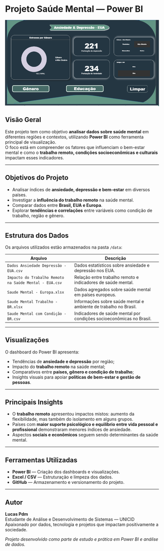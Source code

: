 # Projeto Saúde Mental — Power BI  
![alt text](image.png)

## Visão Geral  
Este projeto tem como objetivo **analisar dados sobre saúde mental** em diferentes regiões e contextos, utilizando **Power BI** como ferramenta principal de visualização.  
O foco está em compreender os fatores que influenciam o bem-estar mental e como o **trabalho remoto, condições socioeconômicas e culturais** impactam esses indicadores.

---

## Objetivos do Projeto  
- Analisar índices de **ansiedade, depressão e bem-estar** em diversos países.  
- Investigar a **influência do trabalho remoto** na saúde mental.  
- Comparar dados entre **Brasil, EUA e Europa**.  
- Explorar **tendências e correlações** entre variáveis como condição de trabalho, região e gênero.  

---

## Estrutura dos Dados  
Os arquivos utilizados estão armazenados na pasta `/data`:  

| Arquivo | Descrição |
|----------|------------|
| `Dados Ansiedade Depressão - EUA.csv` | Dados estatísticos sobre ansiedade e depressão nos EUA. |
| `Impacto do Trabalho Remoto na Saúde Mental - EUA.csv` | Relação entre trabalho remoto e indicadores de saúde mental. |
| `Saude Mental - Europa.xlsx` | Dados agregados sobre saúde mental em países europeus. |
| `Saude Mental Trabalho - BR.xlsx` | Informações sobre saúde mental e ambiente de trabalho no Brasil. |
| `Saude Mental com Condição - BR.csv` | Indicadores de saúde mental por condições socioeconômicas no Brasil. |

---

## Visualizações  
O dashboard do Power BI apresenta:  
- Tendências de **ansiedade e depressão** por região;  
- Impacto do **trabalho remoto** na saúde mental;  
- Comparativos entre **países, gênero e condição de trabalho**;  
- Insights visuais para apoiar **políticas de bem-estar e gestão de pessoas**.

---

## Principais Insights  
- O **trabalho remoto** apresentou impactos mistos: aumento da flexibilidade, mas também do isolamento em alguns grupos.  
- Países com **maior suporte psicológico e equilíbrio entre vida pessoal e profissional** demonstraram menores índices de ansiedade.  
- Aspectos **sociais e econômicos** seguem sendo determinantes da saúde mental.

---

## Ferramentas Utilizadas  
- **Power BI** — Criação dos dashboards e visualizações.  
- **Excel / CSV** — Estruturação e limpeza dos dados.  
- **GitHub** — Armazenamento e versionamento do projeto.  

---

## Autor  
**Lucas Pdm**  
Estudante de Análise e Desenvolvimento de Sistemas — UNICID  
Apaixonado por dados, tecnologia e projetos que impactam positivamente a sociedade.


*Projeto desenvolvido como parte de estudo e prática em Power BI e análise de dados.*
